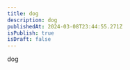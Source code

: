 ```yaml
---
title: dog
description: dog
publishedAt: 2024-03-08T23:44:55.271Z
isPublish: true
isDraft: false
---
```

d﻿og